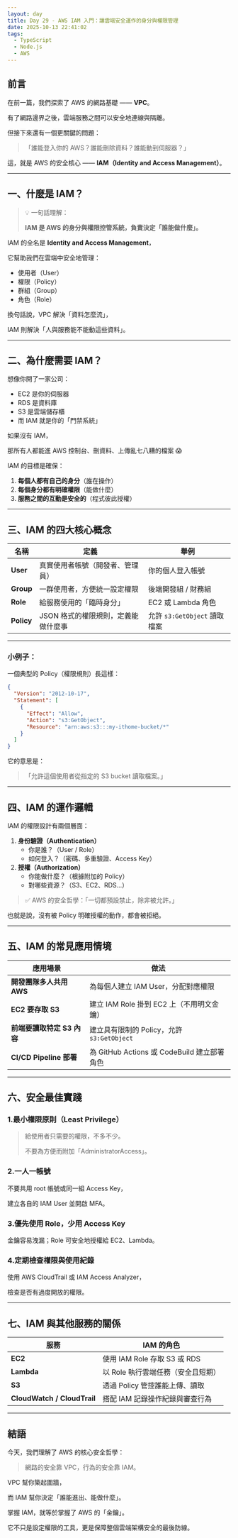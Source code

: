 ```yaml
---
layout: day
title: Day 29 - AWS IAM 入門：讓雲端安全運作的身分與權限管理
date: 2025-10-13 22:41:02
tags:
  - TypeScript
  - Node.js
  - AWS
---
```


## 前言

在前一篇，我們探索了 AWS 的網路基礎 —— **VPC**。

有了網路邊界之後，雲端服務之間可以安全地連線與隔離。

但接下來還有一個更關鍵的問題：

> 「誰能登入你的 AWS？誰能刪除資料？誰能動到伺服器？」

這，就是 AWS 的安全核心 —— **IAM（Identity and Access Management）**。

<!-- more -->

---

## 一、什麼是 IAM？

> 💡 一句話理解：
>
> **IAM 是 AWS 的身分與權限控管系統，負責決定「誰能做什麼」。**

IAM 的全名是 **Identity and Access Management**，

它幫助我們在雲端中安全地管理：

- 使用者（User）
- 權限（Policy）
- 群組（Group）
- 角色（Role）

換句話說，VPC 解決「資料怎麼流」，

IAM 則解決「人與服務能不能動這些資料」。

---

## 二、為什麼需要 IAM？

想像你開了一家公司：

- EC2 是你的伺服器
- RDS 是資料庫
- S3 是雲端儲存櫃
- 而 IAM 就是你的「門禁系統」

如果沒有 IAM，

那所有人都能進 AWS 控制台、刪資料、上傳亂七八糟的檔案 😱

IAM 的目標是確保：

1. **每個人都有自己的身分**（誰在操作）
2. **每個身分都有明確權限**（能做什麼）
3. **服務之間的互動是安全的**（程式彼此授權）

---

## 三、IAM 的四大核心概念

| 名稱       | 定義                                | 舉例                         |
| ---------- | ----------------------------------- | ---------------------------- |
| **User**   | 真實使用者帳號（開發者、管理員）    | 你的個人登入帳號             |
| **Group**  | 一群使用者，方便統一設定權限        | 後端開發組 / 財務組          |
| **Role**   | 給服務使用的「臨時身分」            | EC2 或 Lambda 角色           |
| **Policy** | JSON 格式的權限規則，定義能做什麼事 | 允許 `s3:GetObject` 讀取檔案 |

---

### 小例子：

一個典型的 Policy（權限規則）長這樣：

```json
{
  "Version": "2012-10-17",
  "Statement": [
    {
      "Effect": "Allow",
      "Action": "s3:GetObject",
      "Resource": "arn:aws:s3:::my-ithome-bucket/*"
    }
  ]
}
```

它的意思是：

> 「允許這個使用者從指定的 S3 bucket 讀取檔案。」

---

## 四、IAM 的運作邏輯

IAM 的權限設計有兩個層面：

1. **身份驗證（Authentication）**
   - 你是誰？（User / Role）
   - 如何登入？（密碼、多重驗證、Access Key）
2. **授權（Authorization）**
   - 你能做什麼？（根據附加的 Policy）
   - 對哪些資源？（S3、EC2、RDS…）

> ✅ AWS 的安全哲學：「一切都預設禁止，除非被允許。」

也就是說，沒有被 Policy 明確授權的動作，都會被拒絕。

---

## 五、IAM 的常見應用情境

| 應用場景                   | 做法                                        |
| -------------------------- | ------------------------------------------- |
| **開發團隊多人共用 AWS**   | 為每個人建立 IAM User，分配對應權限         |
| **EC2 要存取 S3**          | 建立 IAM Role 掛到 EC2 上（不用明文金鑰）   |
| **前端要讀取特定 S3 內容** | 建立具有限制的 Policy，允許 `s3:GetObject`  |
| **CI/CD Pipeline 部署**    | 為 GitHub Actions 或 CodeBuild 建立部署角色 |

---

## 六、安全最佳實踐

### 1.最小權限原則（Least Privilege）

> 給使用者只需要的權限，不多不少。
>
> 不要為方便而附加「AdministratorAccess」。

### 2.一人一帳號

不要共用 root 帳號或同一組 Access Key，

建立各自的 IAM User 並開啟 MFA。

### 3.優先使用 Role，少用 Access Key

金鑰容易洩漏；Role 可安全地授權給 EC2、Lambda。

### 4.定期檢查權限與使用紀錄

使用 AWS CloudTrail 或 IAM Access Analyzer，

檢查是否有過度開放的權限。

---

## 七、IAM 與其他服務的關係

| 服務                        | IAM 的角色                         |
| --------------------------- | ---------------------------------- |
| **EC2**                     | 使用 IAM Role 存取 S3 或 RDS       |
| **Lambda**                  | 以 Role 執行雲端任務（安全且短期） |
| **S3**                      | 透過 Policy 管控誰能上傳、讀取     |
| **CloudWatch / CloudTrail** | 搭配 IAM 記錄操作紀錄與審查行為    |

---

## 結語

今天，我們理解了 AWS 的核心安全哲學：

> 網路的安全靠 VPC，行為的安全靠 IAM。

VPC 幫你築起圍牆，

而 IAM 幫你決定「誰能進出、能做什麼」。

掌握 IAM，就等於掌握了 AWS 的「金鑰」。

它不只是設定權限的工具，更是保障整個雲端架構安全的最後防線。
